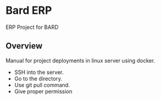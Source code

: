 # Bard ERP
ERP Project for BARD

## Overview
Manual for project deployments in linux server using docker.

- SSH into the server.
- Go to the directory.
- Use git pull command.
- Give proper permission

